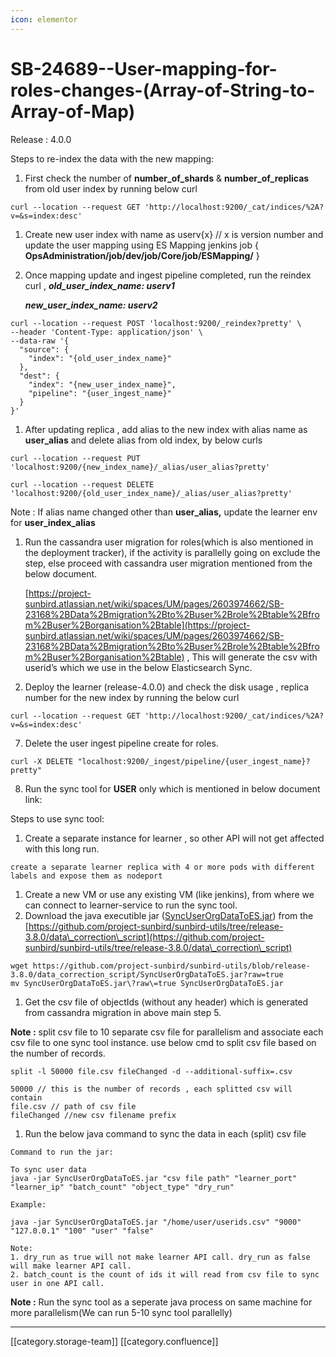 ```yaml
---
icon: elementor
---
```


# SB-24689--User-mapping-for-roles-changes-(Array-of-String-to-Array-of-Map)

Release : 4.0.0

Steps to re-index the data with the new mapping:

1. First check the number of **number\_of\_shards** & **number\_of\_replicas** from old user index by running below curl

```
curl --location --request GET 'http://localhost:9200/_cat/indices/%2A?v=&s=index:desc'
```

1. Create new user index with name as userv{x} // x is version number and update the user mapping using ES Mapping jenkins job { **OpsAdministration/job/dev/job/Core/job/ESMapping/** }
2.  Once mapping update and ingest pipeline completed, run the reindex curl , _**old\_user\_index\_name: userv1**_

    _**new\_user\_index\_name: userv2**_

```
curl --location --request POST 'localhost:9200/_reindex?pretty' \
--header 'Content-Type: application/json' \
--data-raw '{
  "source": {
    "index": "{old_user_index_name}"
  },
  "dest": {
    "index": "{new_user_index_name}",
    "pipeline": "{user_ingest_name}"
  }
}'
```

1. After updating replica , add alias to the new index with alias name as **user\_alias** and delete alias from old index, by below curls

```
curl --location --request PUT 'localhost:9200/{new_index_name}/_alias/user_alias?pretty'

curl --location --request DELETE 'localhost:9200/{old_user_index_name}/_alias/user_alias?pretty'

```

Note : If alias name changed other than **user\_alias,** update the learner env for **user\_index\_alias**

1.  Run the cassandra user migration for roles(which is also mentioned in the deployment tracker), if the activity is parallelly going on exclude the step, else proceed with cassandra user migration mentioned from the below document.

    [https://project-sunbird.atlassian.net/wiki/spaces/UM/pages/2603974662/SB-23168%2BData%2Bmigration%2Bto%2Buser%2Brole%2Btable%2Bfrom%2Buser%2Borganisation%2Btable](https://project-sunbird.atlassian.net/wiki/spaces/UM/pages/2603974662/SB-23168%2BData%2Bmigration%2Bto%2Buser%2Brole%2Btable%2Bfrom%2Buser%2Borganisation%2Btable) , This will generate the csv with userid’s which we use in the below Elasticsearch Sync.
2. Deploy the learner (release-4.0.0) and check the disk usage , replica number for the new index by running the below curl

```
curl --location --request GET 'http://localhost:9200/_cat/indices/%2A?v=&s=index:desc'
```

7. Delete the user ingest pipeline create for roles.

```
curl -X DELETE "localhost:9200/_ingest/pipeline/{user_ingest_name}?pretty"
```

8. Run the sync tool for **USER** only which is mentioned in below document link:

Steps to use sync tool:

1. Create a separate instance for learner , so other API will not get affected with this long run.

```
create a separate learner replica with 4 or more pods with different labels and expose them as nodeport
```

1. Create a new VM or use any existing VM (like jenkins), from where we can connect to learner-service to run the sync tool.
2. Download the java executible jar ([SyncUserOrgDataToES.jar](https://github.com/project-sunbird/sunbird-utils/blob/release-3.8.0/data\_correction\_script/SyncUserOrgDataToES.jar)) from the [https://github.com/project-sunbird/sunbird-utils/tree/release-3.8.0/data\_correction\_script](https://github.com/project-sunbird/sunbird-utils/tree/release-3.8.0/data\_correction\_script)

```
wget https://github.com/project-sunbird/sunbird-utils/blob/release-3.8.0/data_correction_script/SyncUserOrgDataToES.jar?raw=true
mv SyncUserOrgDataToES.jar\?raw\=true SyncUserOrgDataToES.jar
```

1. Get the csv file of objectIds (without any header) which is generated from cassandra migration in above main step 5.

**Note :** split csv file to 10 separate csv file for parallelism and associate each csv file to one sync tool instance. use below cmd to split csv file based on the number of records.

```
split -l 50000 file.csv fileChanged -d --additional-suffix=.csv

50000 // this is the number of records , each splitted csv will contain
file.csv // path of csv file
fileChanged //new csv filename prefix 
```

1. Run the below java command to sync the data in each (split) csv file

```
Command to run the jar:

To sync user data
java -jar SyncUserOrgDataToES.jar "csv file path" "learner_port" "learner_ip" "batch_count" "object_type" "dry_run"

Example:

java -jar SyncUserOrgDataToES.jar "/home/user/userids.csv" "9000" "127.0.0.1" "100" "user" "false"

Note:
1. dry_run as true will not make learner API call. dry_run as false will make learner API call.
2. batch_count is the count of ids it will read from csv file to sync user in one API call.
```

**Note :** Run the sync tool as a seperate java process on same machine for more parallelism(We can run 5-10 sync tool parallelly)

***

\[\[category.storage-team]] \[\[category.confluence]]
